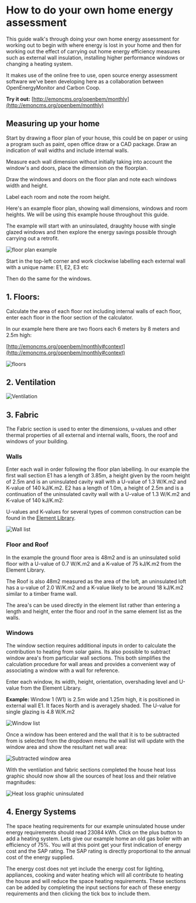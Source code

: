 # How to do your own home energy assessment

This guide walk's through doing your own home energy assessment for working out to begin with where energy is lost in your home and then for working out the effect of carrying out home energy efficiency measures such as external wall insulation, installing higher performance windows or changing a heating system.

It makes use of the online free to use, open source energy assessment software we've been developing here as a collaboration between OpenEnergyMonitor and Carbon Coop.

**Try it out:** [http://emoncms.org/openbem/monthly](http://emoncms.org/openbem/monthly)

## Measuring up your home

Start by drawing a floor plan of your house, this could be on paper or using a program such as paint, open office draw or a CAD package. Draw an indication of wall widths and include internal walls.

Measure each wall dimension without initially taking into account the window's and doors, place the dimension on the floorplan. 

Draw the windows and doors on the floor plan and note each windows width and height.

Label each room and note the room height.

Here's an example floor plan, showing wall dimensions, windows and room heights. We will be using this example house throughout this guide.

The example will start with an uninsulated, draughty house with single glazed windows and then explore the energy savings possible through carrying out a retrofit.

![floor plan example](files/floorplan.png)

Start in the top-left corner and work clockwise labelling each external wall with a unique name: E1, E2, E3 etc

Then do the same for the windows.

## 1. Floors: 

Calculate the area of each floor not including internal walls of each floor, enter each floor in the floor section of the calculator.

In our example here there are two floors each 6 meters by 8 meters and 2.5m high:

[http://emoncms.org/openbem/monthly#context](http://emoncms.org/openbem/monthly#context)

![floors](files/floors.png)

## 2. Ventilation

![Ventilation](files/ventilation.png)

## 3. Fabric

The Fabric section is used to enter the dimensions, u-values and other thermal properties of all external and internal walls, floors, the roof and windows of your building. 

### Walls

Enter each wall in order following the floor plan labelling. In our example the first wall section E1 has a length of 3.85m, a height given by the room height of 2.5m and is an uninsulated cavity wall with a U-value of 1.3 W/K.m2 and K-value of 140 kJ/K.m2. E2 has a length of 1.0m, a height of 2.5m and is a continuation of the uninsulated cavity wall with a U-value of 1.3 W/K.m2 and K-value of 140 kJ/K.m2:

U-values and K-values for several types of common construction can be found in the [Element Library](ElementLibrary.md).

![Wall list](files/walllist.png)

### Floor and Roof

In the example the ground floor area is 48m2 and is an uninsulated solid floor with a U-value of 0.7 W/K.m2 and a K-value of 75 kJ/K.m2 from the Element Library. 

The Roof is also 48m2 measured as the area of the loft, an uninsulated loft has a u-value of 2.0 W/K.m2 and a K-value likely to be around 18 kJ/K.m2 similar to a timber frame wall.

The area's can be used directly in the element list rather than entering a length and height, enter the floor and roof in the same element list as the walls.

### Windows

The window section requires additional inputs in order to calculate the contribution to heating from solar gains. Its also possible to subtract window area's from particular wall sections. This both simplifies the calculation procedure for wall areas and provides a convenient way of associating a window with a wall for reference.

Enter each window, its width, height, orientation, overshading level and U-value from the Element Library.

**Example:** Window 1 (W1) is 2.5m wide and 1.25m high, it is positioned in external wall E1. It faces North and is averagely shaded. The U-value for single glazing is 4.8 W/K.m2

![Window list](files/windows.png)

Once a window has been entered and the wall that it is to be subtracted from is selected from the dropdown menu the wall list will update with the window area and show the resultant net wall area:

![Subtracted window area](files/subtractedwindows.png)

With the ventilation and fabric sections completed the house heat loss graphic should now show all the sources of heat loss and their relative magnitudes:

![Heat loss graphic uninsulated](files/heatloss_uninsulated.png)

## 4. Energy Systems

The space heating requirements for our example uninsulated house under energy requirements should read 23084 kWh. Click on the plus button to add a heating system. Lets give our example home an old gas boiler with an efficiency of 75%. You will at this point get your first indication of energy cost and the SAP rating. The SAP rating is directly proportional to the annual cost of the energy supplied. 

The energy cost does not yet include the energy cost for lighting, appliances, cooking and water heating which will all contribute to heating the house and will reduce the space heating requirements. These sections can be added by completing the input sections for each of these energy requirements and then clicking the tick box to include them.
